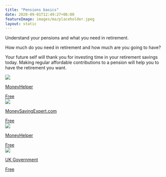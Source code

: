 ```yaml
---
title: "Pensions basics"
date: 2020-09-01T12:49:27+06:00
featureImage: images/ma/placeholder.jpeg
layout: static
---
```


Understand your pensions and what you need in retirement.

How much do you need in retirement and how much are you going to have?

Your future self will thank you for investing time in your retirement savings today. Making regular affordable contributions to a pension will help you to have the retirement you want.

<a class="ma-link" href="https://www.moneyhelper.org.uk/en/pensions-and-retirement/pensions-basics"><div class="ma-card ma-card-Wealth"><div class="ma-icon"><img src ="/images/icon-check.png"/></div><div class="ma-name"><p>MoneyHelper</p></div><div class="ma-paid-text"><span>Free</span></div></div></a><a class="ma-link" href="https://www.moneysavingexpert.com/pensions/"><div class="ma-card ma-card-Wealth"><div class="ma-icon"><img src ="/images/icon-check.png"/></div><div class="ma-name"><p>MoneySavingExpert.com</p></div><div class="ma-paid-text"><span>Free</span></div></div></a><a class="ma-link" href="https://www.moneyhelper.org.uk/en/pensions-and-retirement/building-your-retirement-pot/how-to-increase-your-pension-savings"><div class="ma-card ma-card-Wealth"><div class="ma-icon"><img src ="/images/icon-check.png"/></div><div class="ma-name"><p>MoneyHelper</p></div><div class="ma-paid-text"><span>Free</span></div></div></a><a class="ma-link" href="https://www.gov.uk/check-state-pension"><div class="ma-card ma-card-Wealth"><div class="ma-icon"><img src ="/images/icon-check.png"/></div><div class="ma-name"><p>UK Government</p></div><div class="ma-paid-text"><span>Free</span></div></div></a>  

<br/><br/>






